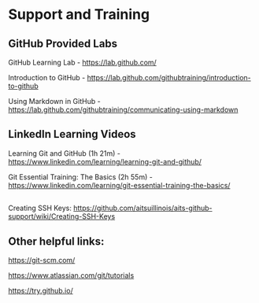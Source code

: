 # Support and Training

## GitHub Provided Labs

GitHub Learning Lab - https://lab.github.com/

Introduction to GitHub - https://lab.github.com/githubtraining/introduction-to-github

Using Markdown in GitHub - https://lab.github.com/githubtraining/communicating-using-markdown 

## LinkedIn Learning Videos

Learning Git and GitHub (1h 21m) - https://www.linkedin.com/learning/learning-git-and-github/

Git Essential Training: The Basics (2h 55m) - https://www.linkedin.com/learning/git-essential-training-the-basics/

##

Creating SSH Keys: https://github.com/aitsuillinois/aits-github-support/wiki/Creating-SSH-Keys

## Other helpful links:

https://git-scm.com/

https://www.atlassian.com/git/tutorials

https://try.github.io/
